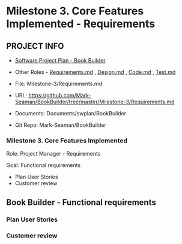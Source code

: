 # Milestone 3. Core Features Implemented - Requirements


## PROJECT INFO

* [Software Project Plan - Book Builder](../Index.md)

* Other Roles - [Requirements.md](Requirements.md)
, [Design.md](Design.md)
, [Code.md](Code.md)
, [Test.md](Test.md)



* File: Milestone-3/Requirements.md

* URL: https://github.com/Mark-Seaman/BookBuilder/tree/master/Milestone-3/Requirements.md

* Documents: Documents/swplan/BookBuilder

* Git Repo: Mark-Seaman/BookBuilder




### Milestone 3. Core Features Implemented



Role: Project Manager - Requirements

Goal: Functional requirements

* Plan User Stories
* Customer review



## Book Builder - Functional requirements



### Plan User Stories


### Customer review
